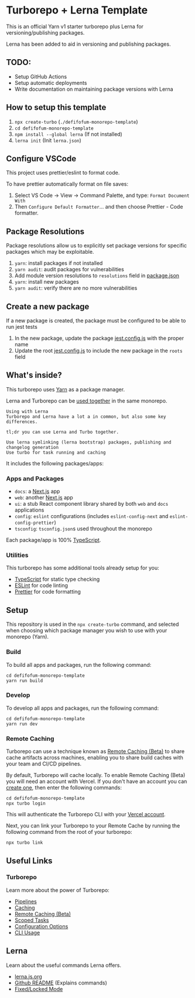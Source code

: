 # Turborepo + Lerna Template
This is an official Yarn v1 starter turborepo plus Lerna for versioning/publishing packages.  

Lerna has been added to aid in versioning and publishing packages.  

## TODO:
- Setup GitHub Actions
- Setup automatic deployments
- Write documentation on maintaining package versions with Lerna
## How to setup this template
1. `npx create-turbo` (`./defifofum-monorepo-template`)
2. `cd defifofum-monorepo-template`  
3. `npm install --global lerna`  (If not installed)
4. `lerna init` (Init `lerna.json`)


## Configure VSCode
This project uses prettier/eslint to format code.

To have prettier automatically format on file saves:
1. Select VS Code -> View -> Command Palette, and type: `Format Document With`
2. Then `Configure Default Formatter`... and then choose Prettier - Code formatter.

## Package Resolutions
Package resolutions allow us to explicitly set package versions for specific packages which may be exploitable. 

1. `yarn`: install packages if not installed
2. `yarn audit`: audit packages for vulnerabilities
3. Add module version resolutions to `resolutions` field in [package.json](./package.json)
4. `yarn`: install new packages
5. `yarn audit`: verify there are no more vulnerabilities

## Create a new package
If a new package is created, the package must be configured to be able to run jest tests
1. In the new package, update the package [jest.config.js](./apps/web/jest.config.js) with the proper name
2. Update the root [jest.config.js](./jest.config.js) to include the new package in the `roots` field

## What's inside?

This turborepo uses [Yarn](https://classic.yarnpkg.com/lang/en/) as a package manager. 

Lerna and Turborepo can be [used together](https://turborepo.org/docs/guides/migrate-from-lerna) in the same monorepo. 

```
Using with Lerna
Turborepo and Lerna have a lot a in common, but also some key differences.

tl;dr you can use Lerna and Turbo together.

Use lerna symlinking (lerna bootstrap) packages, publishing and changelog generation
Use turbo for task running and caching
```

It includes the following packages/apps:

### Apps and Packages

- `docs`: a [Next.js](https://nextjs.org) app
- `web`: another [Next.js](https://nextjs.org) app
- `ui`: a stub React component library shared by both `web` and `docs` applications
- `config`: `eslint` configurations (includes `eslint-config-next` and `eslint-config-prettier`)
- `tsconfig`: `tsconfig.json`s used throughout the monorepo

Each package/app is 100% [TypeScript](https://www.typescriptlang.org/).

### Utilities

This turborepo has some additional tools already setup for you:

- [TypeScript](https://www.typescriptlang.org/) for static type checking
- [ESLint](https://eslint.org/) for code linting
- [Prettier](https://prettier.io) for code formatting

## Setup

This repository is used in the `npx create-turbo` command, and selected when choosing which package manager you wish to use with your monorepo (Yarn).

### Build

To build all apps and packages, run the following command:

```
cd defifofum-monorepo-template
yarn run build
```

### Develop

To develop all apps and packages, run the following command:

```
cd defifofum-monorepo-template
yarn run dev
```

### Remote Caching

Turborepo can use a technique known as [Remote Caching (Beta)](https://turborepo.org/docs/features/remote-caching) to share cache artifacts across machines, enabling you to share build caches with your team and CI/CD pipelines.

By default, Turborepo will cache locally. To enable Remote Caching (Beta) you will need an account with Vercel. If you don't have an account you can [create one](https://vercel.com/signup), then enter the following commands:

```
cd defifofum-monorepo-template
npx turbo login
```

This will authenticate the Turborepo CLI with your [Vercel account](https://vercel.com/docs/concepts/personal-accounts/overview).

Next, you can link your Turborepo to your Remote Cache by running the following command from the root of your turborepo:

```
npx turbo link
```

## Useful Links

### Turborepo

Learn more about the power of Turborepo:

- [Pipelines](https://turborepo.org/docs/features/pipelines)
- [Caching](https://turborepo.org/docs/features/caching)
- [Remote Caching (Beta)](https://turborepo.org/docs/features/remote-caching)
- [Scoped Tasks](https://turborepo.org/docs/features/scopes)
- [Configuration Options](https://turborepo.org/docs/reference/configuration)
- [CLI Usage](https://turborepo.org/docs/reference/command-line-reference)

## Lerna

Learn about the useful commands Lerna offers.

- [lerna.js.org](https://lerna.js.org/)
- [Github README](https://github.com/lerna/lerna) (Explains commands)
- [Fixed/Locked Mode](https://github.com/lerna/lerna#fixedlocked-mode-default)